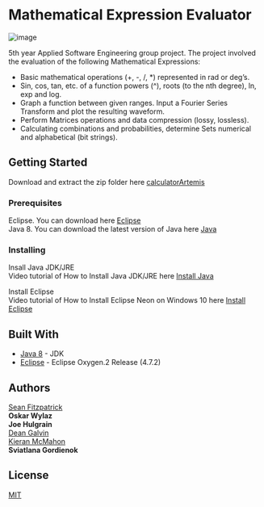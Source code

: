 # Mathematical Expression Evaluator 

![image](https://user-images.githubusercontent.com/9217947/41166684-2f83983c-6b41-11e8-8154-a62088af7940.PNG) 

5th year Applied Software Engineering group project. The project involved the evaluation of the following Mathematical Expressions: 

* Basic mathematical operations (+, -, /, *) represented in rad or deg’s.
* Sin, cos, tan, etc. of a function powers (^), roots (to the nth degree), ln, exp and log.
* Graph a function between given ranges. Input a Fourier Series Transform and plot the resulting waveform.
* Perform Matrices operations and data compression (lossy, lossless).
* Calculating combinations and probabilities, determine Sets numerical and alphabetical (bit strings).         

      
## Getting Started

Download and extract the zip folder here [calculatorArtemis](https://github.com/seanJosephFitzpatrick/calculatorArtemis/archive/master.zip)            

### Prerequisites

Eclipse. You can download here [Eclipse](http://www.eclipse.org/downloads/eclipse-packages/)                 
Java 8. You can download the latest version of Java here [Java](http://www.oracle.com/technetwork/java/javase/downloads/jdk8-downloads-2133151.html)    

### Installing

Insall Java JDK/JRE                
Video tutorial of How to Install Java JDK/JRE here [Install Java](https://www.youtube.com/watch?v=FzKcJK68z2k)      

Install Eclipse             
Video tutorial of How to Install Eclipse Neon on Windows 10 here [Install Eclipse](https://www.youtube.com/watch?v=WIzzHeWukUU)       

## Built With

* [Java 8](http://www.oracle.com/technetwork/java/javase/downloads/jdk8-downloads-2133151.html) - JDK
* [Eclipse](http://www.eclipse.org/downloads/eclipse-packages/)  - Eclipse Oxygen.2 Release (4.7.2)


## Authors

[Sean Fitzpatrick](https://github.com/seanJosephFitzpatrick)        
**Oskar Wylaz**          
**Joe Hulgrain**        
[Dean Galvin](https://github.com/DeanGalvin)          
[Kieran McMahon](https://github.com/kmcmLK)           
**Sviatlana Gordienok**           

## License

[MIT](https://github.com/seanJosephFitzpatrick/calculatorArtemis/blob/master/LICENSE)

